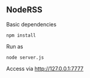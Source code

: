 ## NodeRSS

Basic dependencies

```
npm install
```

Run as 
```
node server.js
```


Access via http://127.0.0.1:7777

